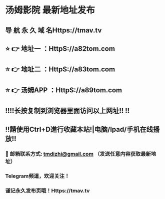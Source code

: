# 汤姆影院 最新地址发布 
## 导 航 永 久 域 名Https://tmav.tv
## ⭐️ 👉 地址一 ：HttpS://a82tom.com
## ⭐️ 👉 地址二 ：HttpS://a83tom.com
## ⭐️ 👉 汤姆APP ：HttpS://a89tom.com
## ‼️‼️长按复制到浏览器里面访问以上网址‼️  ‼️
## ‼️請使用Ctrl+D進行收藏本站!|电脑/Ipad/手机在线播放‼️
### 📧 邮箱联系方式: tmdizhi@gmail.com （发送任意内容获取最新地址）
### Telegram频道，欢迎关注！
### 谨记永久发布页哦！Https://tmav.tv
